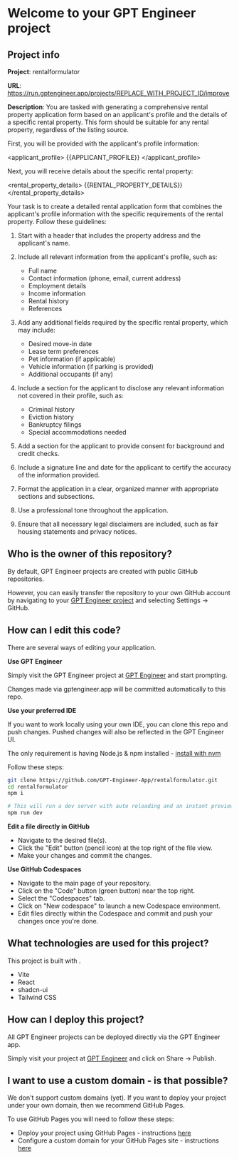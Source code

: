 # Welcome to your GPT Engineer project

## Project info

**Project**: rentalformulator 

**URL**: https://run.gptengineer.app/projects/REPLACE_WITH_PROJECT_ID/improve

**Description**: You are tasked with generating a comprehensive rental property application form based on an applicant's profile and the details of a specific rental property. This form should be suitable for any rental property, regardless of the listing source.

First, you will be provided with the applicant's profile information:

<applicant_profile>
{{APPLICANT_PROFILE}}
</applicant_profile>

Next, you will receive details about the specific rental property:

<rental_property_details>
{{RENTAL_PROPERTY_DETAILS}}
</rental_property_details>

Your task is to create a detailed rental application form that combines the applicant's profile information with the specific requirements of the rental property. Follow these guidelines:

1. Start with a header that includes the property address and the applicant's name.

2. Include all relevant information from the applicant's profile, such as:
   - Full name
   - Contact information (phone, email, current address)
   - Employment details
   - Income information
   - Rental history
   - References

3. Add any additional fields required by the specific rental property, which may include:
   - Desired move-in date
   - Lease term preferences
   - Pet information (if applicable)
   - Vehicle information (if parking is provided)
   - Additional occupants (if any)

4. Include a section for the applicant to disclose any relevant information not covered in their profile, such as:
   - Criminal history
   - Eviction history
   - Bankruptcy filings
   - Special accommodations needed

5. Add a section for the applicant to provide consent for background and credit checks.

6. Include a signature line and date for the applicant to certify the accuracy of the information provided.

7. Format the application in a clear, organized manner with appropriate sections and subsections.

8. Use a professional tone throughout the application.

9. Ensure that all necessary legal disclaimers are included, such as fair housing statements and privacy notices.
 

## Who is the owner of this repository?
By default, GPT Engineer projects are created with public GitHub repositories.

However, you can easily transfer the repository to your own GitHub account by navigating to your [GPT Engineer project](https://run.gptengineer.app/projects/REPLACE_WITH_PROJECT_ID/improve) and selecting Settings -> GitHub. 

## How can I edit this code?
There are several ways of editing your application.

**Use GPT Engineer**

Simply visit the GPT Engineer project at [GPT Engineer](https://run.gptengineer.app/projects/REPLACE_WITH_PROJECT_ID/improve) and start prompting.

Changes made via gptengineer.app will be committed automatically to this repo.

**Use your preferred IDE**

If you want to work locally using your own IDE, you can clone this repo and push changes. Pushed changes will also be reflected in the GPT Engineer UI.

The only requirement is having Node.js & npm installed - [install with nvm](https://github.com/nvm-sh/nvm#installing-and-updating)

Follow these steps: 

```sh
git clone https://github.com/GPT-Engineer-App/rentalformulator.git
cd rentalformulator
npm i

# This will run a dev server with auto reloading and an instant preview.
npm run dev
```

**Edit a file directly in GitHub**

- Navigate to the desired file(s).
- Click the "Edit" button (pencil icon) at the top right of the file view.
- Make your changes and commit the changes.

**Use GitHub Codespaces**

- Navigate to the main page of your repository.
- Click on the "Code" button (green button) near the top right.
- Select the "Codespaces" tab.
- Click on "New codespace" to launch a new Codespace environment.
- Edit files directly within the Codespace and commit and push your changes once you're done.

## What technologies are used for this project?

This project is built with .

- Vite
- React
- shadcn-ui
- Tailwind CSS

## How can I deploy this project?

All GPT Engineer projects can be deployed directly via the GPT Engineer app. 

Simply visit your project at [GPT Engineer](https://run.gptengineer.app/projects/REPLACE_WITH_PROJECT_ID/improve) and click on Share -> Publish.

## I want to use a custom domain - is that possible?

We don't support custom domains (yet). If you want to deploy your project under your own domain, then we recommend GitHub Pages.

To use GitHub Pages you will need to follow these steps: 
- Deploy your project using GitHub Pages - instructions [here](https://docs.github.com/en/pages/getting-started-with-github-pages/creating-a-github-pages-site#creating-your-site)
- Configure a custom domain for your GitHub Pages site - instructions [here](https://docs.github.com/en/pages/configuring-a-custom-domain-for-your-github-pages-site)